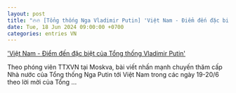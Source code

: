 ```yaml
---
layout: post
title: "🔥🔥 [Tổng thống Nga Vladimir Putin] 'Việt Nam - Điểm đến đặc biệt của Tổng thống Vladimir Putin'"
date: Tue, 18 Jun 2024 09:00:00 +0700
categories: entries VN
---
```

['Việt Nam - Điểm đến đặc biệt của Tổng thống Vladimir Putin'](https://petrovietnam.petrotimes.vn/viet-nam-diem-den-dac-biet-cua-tong-thong-vladimir-putin-712931.html)

Theo phóng viên TTXVN tại Moskva, bài viết nhấn mạnh chuyến thăm cấp Nhà nước của Tổng thống Nga Putin tới Việt Nam trong các ngày 19-20/6 theo lời mời của Tổng ...

